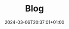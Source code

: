 ---
weight: 100
title: "Blog"
description: ""
icon: "blog"
date: "2024-03-06T20:37:01+01:00"
lastmod: "2024-03-06T20:37:01+01:00"
cascade:
  type: blog
toc: false
---